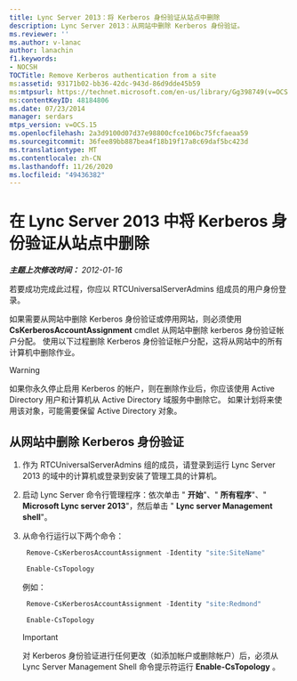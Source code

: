 ```yaml
---
title: Lync Server 2013：将 Kerberos 身份验证从站点中删除
description: Lync Server 2013：从网站中删除 Kerberos 身份验证。
ms.reviewer: ''
ms.author: v-lanac
author: lanachin
f1.keywords:
- NOCSH
TOCTitle: Remove Kerberos authentication from a site
ms:assetid: 93171b02-bb36-42dc-943d-86d9dde45b59
ms:mtpsurl: https://technet.microsoft.com/en-us/library/Gg398749(v=OCS.15)
ms:contentKeyID: 48184806
ms.date: 07/23/2014
manager: serdars
mtps_version: v=OCS.15
ms.openlocfilehash: 2a3d9100d07d37e98800cfce106bc75fcfaeaa59
ms.sourcegitcommit: 36fee89bb887bea4f18b19f17a8c69daf5bc423d
ms.translationtype: MT
ms.contentlocale: zh-CN
ms.lasthandoff: 11/26/2020
ms.locfileid: "49436382"
---
```

# <a name="in-lync-server-2013-remove-kerberos-authentication-from-a-site"></a>在 Lync Server 2013 中将 Kerberos 身份验证从站点中删除

<div data-xmlns="http://www.w3.org/1999/xhtml">

<div class="topic" data-xmlns="http://www.w3.org/1999/xhtml" data-msxsl="urn:schemas-microsoft-com:xslt" data-cs="https://msdn.microsoft.com/">

<div data-asp="https://msdn2.microsoft.com/asp">



</div>

<div id="mainSection">

<div id="mainBody">

<span> </span>

_**主题上次修改时间：** 2012-01-16_

若要成功完成此过程，你应以 RTCUniversalServerAdmins 组成员的用户身份登录。

如果需要从网站中删除 Kerberos 身份验证或停用网站，则必须使用 **CsKerberosAccountAssignment** cmdlet 从网站中删除 kerberos 身份验证帐户分配。 使用以下过程删除 Kerberos 身份验证帐户分配，这将从网站中的所有计算机中删除作业。

<div class=" ">


> [!WARNING]  
> 如果你永久停止启用 Kerberos 的帐户，则在删除作业后，你应该使用 Active Directory 用户和计算机从 Active Directory 域服务中删除它。 如果计划将来使用该对象，可能需要保留 Active Directory 对象。



</div>

<div>

## <a name="to-remove-kerberos-authentication-from-a-site"></a>从网站中删除 Kerberos 身份验证

1.  作为 RTCUniversalServerAdmins 组的成员，请登录到运行 Lync Server 2013 的域中的计算机或登录到安装了管理工具的计算机。

2.  启动 Lync Server 命令行管理程序：依次单击 " **开始**"、" **所有程序**"、" **Microsoft Lync server 2013**"，然后单击 " **Lync server Management shell**"。

3.  从命令行运行以下两个命令：
    
       ```PowerShell
        Remove-CsKerberosAccountAssignment -Identity "site:SiteName"
       ```
    
       ```PowerShell
        Enable-CsTopology
       ```
    
    例如：
    
       ```PowerShell
        Remove-CsKerberosAccountAssignment -Identity "site:Redmond"
       ```
    
       ```PowerShell
        Enable-CsTopology
       ```
    
    <div class=" ">
    

    > [!IMPORTANT]  
    > 对 Kerberos 身份验证进行任何更改（如添加帐户或删除帐户）后，必须从 Lync Server Management Shell 命令提示符运行 <STRONG>Enable-CsTopology</STRONG> 。

    
    </div>

</div>

</div>

<span> </span>

</div>

</div>

</div>

